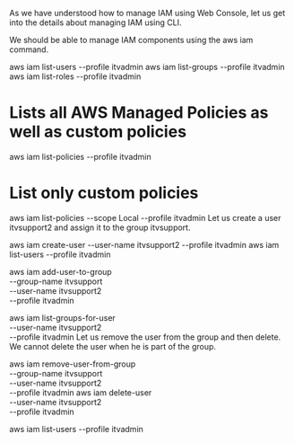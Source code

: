 As we have understood how to manage IAM using Web Console, let us get into the details about managing IAM using CLI.

We should be able to manage IAM components using the aws iam command.

aws iam list-users --profile itvadmin
aws iam list-groups --profile itvadmin
aws iam list-roles --profile itvadmin
 
# Lists all AWS Managed Policies as well as custom policies
aws iam list-policies --profile itvadmin
 
# List only custom policies
aws iam list-policies --scope Local --profile itvadmin
Let us create a user itvsupport2 and assign it to the group itvsupport.

aws iam create-user --user-name itvsupport2 --profile itvadmin
aws iam list-users --profile itvadmin
 
aws iam add-user-to-group \
 --group-name itvsupport \
 --user-name itvsupport2 \
 --profile itvadmin
 
aws iam list-groups-for-user \
 --user-name itvsupport2 \
 --profile itvadmin
Let us remove the user from the group and then delete. We cannot delete the user when he is part of the group.

aws iam remove-user-from-group \
 --group-name itvsupport \
 --user-name itvsupport2 \
 --profile itvadmin
aws iam delete-user \
 --user-name itvsupport2 \
 --profile itvadmin
 
aws iam list-users --profile itvadmin